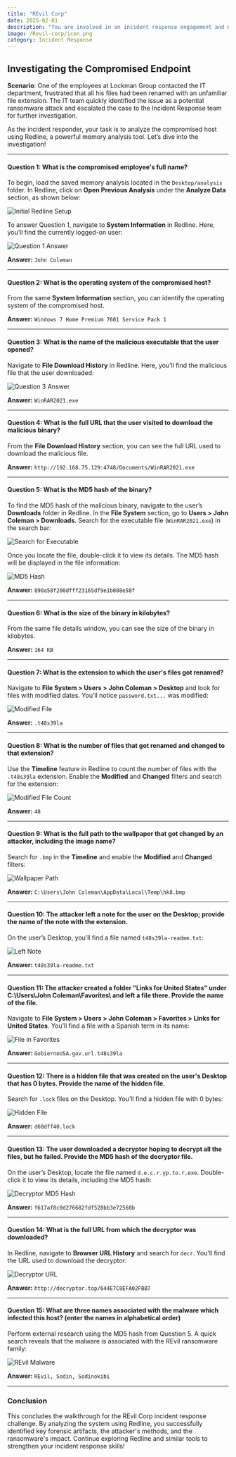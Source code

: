 ```yaml
---
title: "REvil Corp"
date: 2025-02-01
description: "You are involved in an incident response engagement and need to analyze an infected host using Redline"
image: /Revil-corp/icon.png
category: Incident Response
---
```


## Investigating the Compromised Endpoint

**Scenario**: One of the employees at Lockman Group contacted the IT department, frustrated that all his files had been renamed with an unfamiliar file extension. The IT team quickly identified the issue as a potential ransomware attack and escalated the case to the Incident Response team for further investigation.

As the incident responder, your task is to analyze the compromised host using Redline, a powerful memory analysis tool. Let’s dive into the investigation!

---

#### **Question 1: What is the compromised employee's full name?**  

To begin, load the saved memory analysis located in the `Desktop/analysis` folder. In Redline, click on **Open Previous Analysis** under the **Analyze Data** section, as shown below:  

![Initial Redline Setup](/blog-images/Revil-corp/1st.PNG)  

To answer Question 1, navigate to **System Information** in Redline. Here, you’ll find the currently logged-on user:  

![Question 1 Answer](/blog-images/Revil-corp/q1-and-q2.PNG)  

**Answer:** `John Coleman`  

---

#### **Question 2: What is the operating system of the compromised host?**  

From the same **System Information** section, you can identify the operating system of the compromised host.  

**Answer:** `Windows 7 Home Premium 7601 Service Pack 1`  

---

#### **Question 3: What is the name of the malicious executable that the user opened?**  

Navigate to **File Download History** in Redline. Here, you’ll find the malicious file that the user downloaded:  

![Question 3 Answer](/blog-images/Revil-corp/q3-and-q4.PNG)  

**Answer:** `WinRAR2021.exe`  

---

#### **Question 4: What is the full URL that the user visited to download the malicious binary?**  

From the **File Download History** section, you can see the full URL used to download the malicious file.  

**Answer:** `http://192.168.75.129:4748/Documents/WinRAR2021.exe`  

---

#### **Question 5: What is the MD5 hash of the binary?**  

To find the MD5 hash of the malicious binary, navigate to the user’s **Downloads** folder in Redline. In the **File System** section, go to **Users > John Coleman > Downloads**. Search for the executable file (`WinRAR2021.exe`) in the search bar:  

![Search for Executable](/blog-images/Revil-corp/q5-st1.PNG)  

Once you locate the file, double-click it to view its details. The MD5 hash will be displayed in the file information:  

![MD5 Hash](/blog-images/Revil-corp/q5.PNG)  

**Answer:** `890a58f200dfff23165df9e1b088e58f`  

---

#### **Question 6: What is the size of the binary in kilobytes?**  

From the same file details window, you can see the size of the binary in kilobytes.  

**Answer:** `164 KB`  

---

#### **Question 7: What is the extension to which the user's files got renamed?**  

Navigate to **File System > Users > John Coleman > Desktop** and look for files with modified dates. You’ll notice `password.txt...` was modified:  

![Modified File](/blog-images/Revil-corp/q6.PNG)  

**Answer:** `.t48s39la`  

---

#### **Question 8: What is the number of files that got renamed and changed to that extension?**  

Use the **Timeline** feature in Redline to count the number of files with the `.t48s39la` extension. Enable the **Modified** and **Changed** filters and search for the extension:  

![Modified File Count](/blog-images/Revil-corp/q7.PNG)  

**Answer:** `48`  

---

#### **Question 9: What is the full path to the wallpaper that got changed by an attacker, including the image name?**  

Search for `.bmp` in the **Timeline** and enable the **Modified** and **Changed** filters:  

![Wallpaper Path](/blog-images/Revil-corp/q8.PNG)  

**Answer:** `C:\Users\John Coleman\AppData\Local\Temp\hk8.bmp`  

---

#### **Question 10: The attacker left a note for the user on the Desktop; provide the name of the note with the extension.**  

On the user’s Desktop, you’ll find a file named `t48s39la-readme.txt`:  

![Left Note](/blog-images/Revil-corp/q9.PNG)  

**Answer:** `t48s39la-readme.txt`  

---

#### **Question 11: The attacker created a folder "Links for United States" under C:\Users\John Coleman\Favorites\ and left a file there. Provide the name of the file.**  

Navigate to **File System > Users > John Coleman > Favorites > Links for United States**. You’ll find a file with a Spanish term in its name:  

![File in Favorites](/blog-images/Revil-corp/q10.PNG)  

**Answer:** `GobiernoUSA.gov.url.t48s39la`  

---

#### **Question 12: There is a hidden file that was created on the user's Desktop that has 0 bytes. Provide the name of the hidden file.**  

Search for `.lock` files on the Desktop. You’ll find a hidden file with 0 bytes:  

![Hidden File](/blog-images/Revil-corp/q11.PNG)  

**Answer:** `d60dff40.lock`  

---

#### **Question 13: The user downloaded a decryptor hoping to decrypt all the files, but he failed. Provide the MD5 hash of the decryptor file.**  

On the user’s Desktop, locate the file named `d.e.c.r.yp.to.r.exe`. Double-click it to view its details, including the MD5 hash:  

![Decryptor MD5 Hash](/blog-images/Revil-corp/q12.PNG)  

**Answer:** `f617af8c0d276682fdf528bb3e72560b`  

---

#### **Question 14: What is the full URL from which the decryptor was downloaded?**  

In Redline, navigate to **Browser URL History** and search for `decr`. You’ll find the URL used to download the decryptor:  

![Decryptor URL](/blog-images/Revil-corp/q13.PNG)  

**Answer:** `http://decryptor.top/644E7C8EFA02FBB7`  

---

#### **Question 15: What are three names associated with the malware which infected this host? (enter the names in alphabetical order)**  

Perform external research using the MD5 hash from Question 5. A quick search reveals that the malware is associated with the REvil ransomware family:  

![REvil Malware](/blog-images/Revil-corp/q14.PNG)  

**Answer:** `REvil, Sodin, Sodinokibi`  

---

### **Conclusion**  

This concludes the walkthrough for the REvil Corp incident response challenge. By analyzing the system using Redline, you successfully identified key forensic artifacts, the attacker's methods, and the ransomware's impact. Continue exploring Redline and similar tools to strengthen your incident response skills!  
